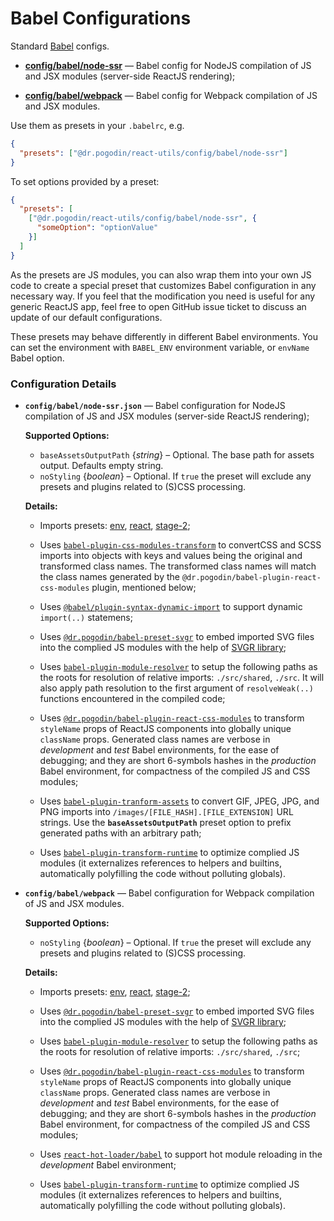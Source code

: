 # Babel Configurations
Standard [Babel](https://babeljs.io/) configs.

- [**config/babel/node-ssr**](#node-ssr) &mdash; Babel config for NodeJS
  compilation of JS and JSX modules (server-side ReactJS rendering);

- [**config/babel/webpack**](#webpack) &mdash; Babel config for Webpack
  compilation of JS and JSX modules.

Use them as presets in your `.babelrc`, e.g.
```json
{
  "presets": ["@dr.pogodin/react-utils/config/babel/node-ssr"]
}
```

To set options provided by a preset:
```json
{
  "presets": [
    ["@dr.pogodin/react-utils/config/babel/node-ssr", {
      "someOption": "optionValue"
    }]
  ]
}
```

As the presets are JS modules, you can also wrap them into your own JS code to
create a special preset that customizes Babel configuration in any necessary
way. If you feel that the modification you need is useful for any generic
ReactJS app, feel free to open GitHub issue ticket to discuss an update of our
default configurations.

These presets may behave differently in different Babel environments. You can
set the environment with `BABEL_ENV` environment variable, or `envName` Babel
option.

### Configuration Details

- <a name="node-ssr">**`config/babel/node-ssr.json`**</a> &mdash; Babel
configuration for NodeJS compilation of JS and JSX modules (server-side ReactJS
rendering);

  **Supported Options:**
  - `baseAssetsOutputPath` {_string_} &ndash; Optional. The base path for assets
    output. Defaults empty string.
  - `noStyling` {_boolean_} &ndash; Optional. If `true` the preset will exclude
    any presets and plugins related to (S)CSS processing.

  **Details:**

  - Imports presets: [env](https://www.npmjs.com/package/babel-preset-env),
  [react](https://www.npmjs.com/package/babel-preset-react),
  [stage-2](https://www.npmjs.com/package/babel-preset-stage-2);

  - Uses [`babel-plugin-css-modules-transform`](https://www.npmjs.com/package/babel-plugin-css-modules-transform)
  to convertCSS and SCSS imports into objects with keys and values being the
  original and transformed class names. The transformed class names will match
  the class names generated by the `@dr.pogodin/babel-plugin-react-css-modules`
  plugin, mentioned below;

  - Uses [`@babel/plugin-syntax-dynamic-import`](https://www.npmjs.com/package/@babel/plugin-syntax-dynamic-import)
  to support dynamic `import(..)` statemens;

  - Uses [`@dr.pogodin/babel-preset-svgr`](https://www.npmjs.com/package/@dr.pogodin/babel-preset-svgr)
  to embed imported SVG files into the complied JS modules with the help of
  [SVGR library](https://github.com/smooth-code/svgr);

  - Uses [`babel-plugin-module-resolver`](https://www.npmjs.com/package/babel-plugin-module-resolver)
  to setup the following paths as the roots for resolution of relative imports:
  `./src/shared`, `./src`. It will also apply path resolution to the first
  argument of `resolveWeak(..)` functions encountered in the compiled code;

  - Uses [`@dr.pogodin/babel-plugin-react-css-modules`](https://www.npmjs.com/package/@dr.pogodin/babel-plugin-react-css-modules)
  to transform `styleName` props of ReactJS components into globally unique
  `className` props. Generated class names are verbose in *development* and
  *test* Babel environments, for the ease of debugging; and they are short
  6-symbols hashes in the *production* Babel environment, for compactness of the
  compiled JS and CSS modules;

  - Uses [`babel-plugin-tranform-assets`](https://www.npmjs.com/package/@dr.pogodin/babel-plugin-transform-assets)
  to convert GIF, JPEG, JPG, and PNG imports into
  `/images/[FILE_HASH].[FILE_EXTENSION]` URL strings. Use the
  **`baseAssetsOutputPath`** preset option to prefix generated paths with an
  arbitrary path;

  - Uses [`babel-plugin-transform-runtime`](https://www.npmjs.com/package/babel-plugin-transform-runtime)
  to optimize complied JS modules (it externalizes references to helpers and
  builtins, automatically polyfilling the code without polluting globals).

- <a name="webpack">**`config/babel/webpack`**</a> &mdash; Babel configuration
for Webpack compilation of JS and JSX modules.

  **Supported Options:**
  - `noStyling` {_boolean_} &ndash; Optional. If `true` the preset will exclude any presets
    and plugins related to (S)CSS processing.

  **Details:**

  - Imports presets: [env](https://www.npmjs.com/package/babel-preset-env),
    [react](https://www.npmjs.com/package/babel-preset-react),
    [stage-2](https://www.npmjs.com/package/babel-preset-stage-2);

  - Uses [`@dr.pogodin/babel-preset-svgr`](https://www.npmjs.com/package/@dr.pogodin/babel-preset-svgr)
    to embed imported SVG files into the complied JS modules with the help of
    [SVGR library](https://github.com/smooth-code/svgr);

  - Uses [`babel-plugin-module-resolver`](https://www.npmjs.com/package/babel-plugin-module-resolver)
  to setup the following paths as the roots for resolution of relative imports:
  `./src/shared`, `./src`;

  - Uses [`@dr.pogodin/babel-plugin-react-css-modules`](https://www.npmjs.com/package/@dr.pogodin/babel-plugin-react-css-modules)
  to transform `styleName` props of ReactJS components into globally unique
  `className` props. Generated class names are verbose in *development* and
  *test* Babel environments, for the ease of debugging; and they are short
  6-symbols hashes in the *production* Babel environment, for compactness of the
  compiled JS and CSS modules;

  - Uses [`react-hot-loader/babel`](https://www.npmjs.com/package/react-hot-loader)
  to support hot module reloading in the *development* Babel environment;

  - Uses [`babel-plugin-transform-runtime`](https://www.npmjs.com/package/babel-plugin-transform-runtime)
  to optimize complied JS modules (it externalizes references to helpers and
  builtins, automatically polyfilling the code without polluting globals).
